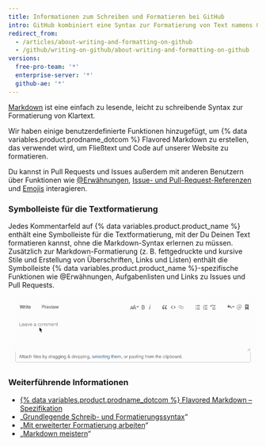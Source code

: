 ```yaml
---
title: Informationen zum Schreiben und Formatieren bei GitHub
intro: GitHub kombiniert eine Syntax zur Formatierung von Text namens GitHub Flavored Markdown mit einigen einzigartigen Schreibfunktionen.
redirect_from:
  - /articles/about-writing-and-formatting-on-github
  - /github/writing-on-github/about-writing-and-formatting-on-github
versions:
  free-pro-team: '*'
  enterprise-server: '*'
  github-ae: '*'
---
```

[Markdown](http://daringfireball.net/projects/markdown/) ist eine einfach zu lesende, leicht zu schreibende Syntax zur Formatierung von Klartext.

Wir haben einige benutzerdefinierte Funktionen hinzugefügt, um {% data variables.product.prodname_dotcom %} Flavored Markdown zu erstellen, das verwendet wird, um Fließtext und Code auf unserer Website zu formatieren.

Du kannst in Pull Requests und Issues außerdem mit anderen Benutzern über Funktionen wie [@Erwähnungen](/articles/basic-writing-and-formatting-syntax/#mentioning-people-and-teams), [Issue- und Pull-Request-Referenzen](/articles/basic-writing-and-formatting-syntax/#referencing-issues-and-pull-requests) und [Emojis](/articles/basic-writing-and-formatting-syntax/#using-emoji) interagieren.

### Symbolleiste für die Textformatierung

Jedes Kommentarfeld auf {% data variables.product.product_name %} enthält eine Symbolleiste für die Textformatierung, mit der Du Deinen Text formatieren kannst, ohne die Markdown-Syntax erlernen zu müssen. Zusätzlich zur Markdown-Formatierung (z. B. fettgedruckte und kursive Stile und Erstellung von Überschriften, Links und Listen) enthält die Symbolleiste {% data variables.product.product_name %}-spezifische Funktionen wie @Erwähnungen, Aufgabenlisten und Links zu Issues und Pull Requests.

![Markdown-Symbolleiste](/assets/images/help/writing/markdown-toolbar.gif)

### Weiterführende Informationen

- [{% data variables.product.prodname_dotcom %} Flavored Markdown – Spezifikation](https://github.github.com/gfm/)
- „[Grundlegende Schreib- und Formatierungssyntax](/articles/basic-writing-and-formatting-syntax)“
- „[Mit erweiterter Formatierung arbeiten](/articles/working-with-advanced-formatting)“
- „[Markdown meistern](https://guides.github.com/features/mastering-markdown/)“
